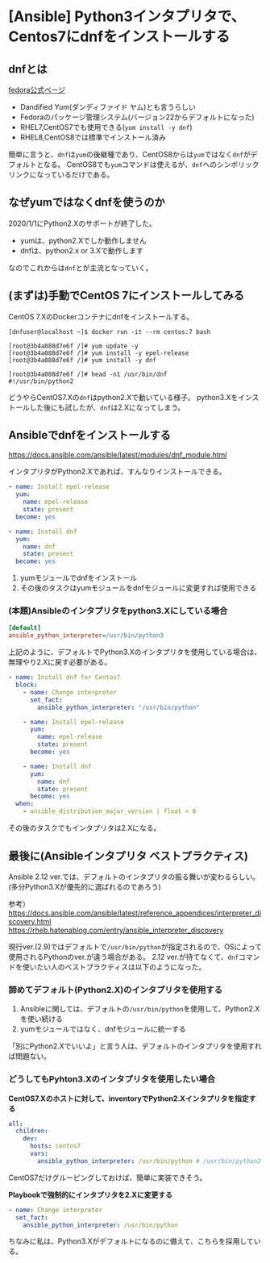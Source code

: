 # [Ansible] Python3インタプリタで、Centos7にdnfをインストールする

## dnfとは

[fedora公式ページ](https://fedoraproject.org/wiki/DNF?rd=Dnf)

- Dandified Yum(ダンディファイド ヤム)とも言うらしい
- Fedoraのパッケージ管理システム(バージョン22からデフォルトになった)
- RHEL7,CentOS7でも使用できる(`yum install -y dnf`)
- RHEL8,CentOS8では標準でインストール済み

簡単に言うと、`dnf`は`yum`の後継種であり、CentOS8からは`yum`ではなく`dnf`がデフォルトとなる。
CentOS8でも`yum`コマンドは使えるが、`dnf`へのシンボリックリンクになっているだけである。

## なぜyumではなくdnfを使うのか

2020/1/1にPython2.Xのサポートが終了した。

- yumは、python2.Xでしか動作しません
- dnfは、python2.x or 3.Xで動作します

なのでこれからは`dnf`とが主流となっていく。

## (まずは)手動でCentOS 7にインストールしてみる

CentOS 7.XのDockerコンテナにdnfをインストールする。

```
[dnfuser@localhost ~]$ docker run -it --rm centos:7 bash

[root@3b4a088d7e6f /]# yum update -y
[root@3b4a088d7e6f /]# yum install -y epel-release
[root@3b4a088d7e6f /]# yum install -y dnf

[root@3b4a088d7e6f /]# head -n1 /usr/bin/dnf
#!/usr/bin/python2
```

どうやらCentOS7.Xの`dnf`はpython2.Xで動いている様子。
python3.Xをインストールした後にも試したが、`dnf`は2.Xになってしまう。

## Ansibleでdnfをインストールする

<https://docs.ansible.com/ansible/latest/modules/dnf_module.html>

インタプリタがPython2.Xであれば、すんなりインストールできる。

```yml:playbook.yml
- name: Install epel-release
  yum:
    name: epel-release
    state: present
  become: yes

- name: Install dnf
  yum:
    name: dnf
    state: present
  become: yes
```

1. yumモジュールでdnfをインストール
2. その後のタスクはyumモジュールをdnfモジュールに変更すれば使用できる

### (本題)Ansibleのインタプリタをpython3.Xにしている場合

```cfg:ansible.cfg
[default]
ansible_python_interpreter=/usr/bin/python3
```

上記のように、デフォルトでPython3.Xのインタプリタを使用している場合は、無理やり2.Xに戻す必要がある。

```yml:playbook.yml
- name: Install dnf for Centos7
  block:
    - name: Change interpreter
      set_fact:
        ansible_python_interpreter: "/usr/bin/python"

    - name: Install epel-release
      yum:
        name: epel-release
        state: present
      become: yes

    - name: Install dnf
      yum:
        name: dnf
        state: present
      become: yes
  when:
    - ansible_distribution_major_version | float < 8
```

その後のタスクでもインタプリタは2.Xになる。

## 最後に(Ansibleインタプリタ ベストプラクティス)

Ansible 2.12 ver.では、デフォルトのインタプリタの振る舞いが変わるらしい。
(多分Python3.Xが優先的に選ばれるのであろう)

参考）
<https://docs.ansible.com/ansible/latest/reference_appendices/interpreter_discovery.html>
<https://rheb.hatenablog.com/entry/ansible_interpreter_discovery>

現行ver.(2.9)ではデフォルトで`/usr/bin/python`が指定されるので、OSによって使用されるPythonのver.が違う場合がある。
2.12 ver.が待てなくて、`dnf`コマンドを使いたい人のベストプラクティスは以下のようになった。

### 諦めてデフォルト(Python2.X)のインタプリタを使用する

1. Ansibleに関しては、デフォルトの`/usr/bin/python`を使用して、Python2.Xを使い続ける
2. yumモジュールではなく、dnfモジュールに統一する

「別にPython2.Xでいいよ」と言う人は、デフォルトのインタプリタを使用すれば問題ない。

### どうしてもPyhton3.Xのインタプリタを使用したい場合

**CentOS7.Xのホストに対して、inventoryでPython2.Xインタプリタを指定する**

```yml:inventory.yml
all:
  children:
    dev:
      hosts: centos7
      vars:
        ansible_python_interpreter: /usr/bin/python # /usr/bin/python2 でもOK
```

CentOS7だけグルーピングしておけば、簡単に実装できそう。

**Playbookで強制的にインタプリタを2.Xに変更する**

```yml:playbook.yml
- name: Change interpreter
  set_fact:
    ansible_python_interpreter: /usr/bin/python
```

ちなみに私は、Python3.Xがデフォルトになるのに備えて、こちらを採用している。
